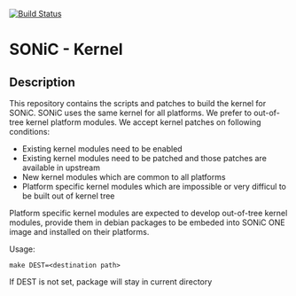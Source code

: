 [![Build Status](https://sonic-jenkins.westus2.cloudapp.azure.com/job/common/job/linux-kernel-build/badge/icon)](https://sonic-jenkins.westus2.cloudapp.azure.com/job/common/job/linux-kernel-build/)

# SONiC - Kernel

## Description
This repository contains the scripts and patches to build the kernel for SONiC. SONiC uses the same kernel for all platforms. We prefer to out-of-tree kernel platform modules. We accept kernel patches on following conditions:

- Existing kernel modules need to be enabled
- Existing kernel modules need to be patched and those patches are available in upstream
- New kernel modules which are common to all platforms
- Platform specific kernel modules which are impossible or very difficul to be built out of kernel tree

Platform specific kernel modules are expected to develop out-of-tree kernel modules, provide them in debian packages to be embeded into SONiC ONE image and installed on their platforms.

Usage:

    make DEST=<destination path>

If DEST is not set, package will stay in current directory
